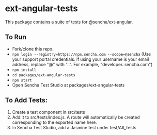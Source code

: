 # ext-angular-tests

This package contains a suite of tests for @sencha/ext-angular.

## To Run

* Fork/clone this repo.
* `npm login --registry=https://npm.sencha.com --scope=@sencha` (Use your support portal credentials.  If using your username is your email address, replace "@" with "..".  For example, "developer..sencha.com")
* `npm install`
* `cd packages/ext-angular-tests`
* `npm start`
* Open Sencha Test Studio at packages/ext-angular-tests

## To Add Tests:

1. Create a test component in src/tests
2. Add it to src/tests/index.js.  A route will automatically be created corresponding to the exported name here.
3. In Sencha Test Studio, add a Jasmine test under test/All_Tests.

